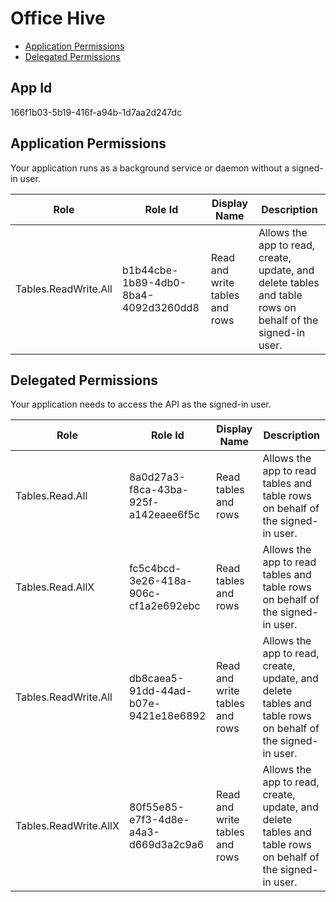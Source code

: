 # Office Hive
- [Application Permissions](#application-permissions)
- [Delegated Permissions](#delegated-permissions)

## App Id
166f1b03-5b19-416f-a94b-1d7aa2d247dc

## Application Permissions
Your application runs as a background service or daemon without a signed-in user.

| Role | Role Id | Display Name | Description |
|---|---|---|---|
| Tables.ReadWrite.All | b1b44cbe-1b89-4db0-8ba4-4092d3260dd8 | Read and write tables and rows | Allows the app to read, create, update, and delete tables and table rows on behalf of the signed-in user. |

## Delegated Permissions
Your application needs to access the API as the signed-in user. 

| Role | Role Id | Display Name | Description |
|---|---|---|---|
| Tables.Read.All | 8a0d27a3-f8ca-43ba-925f-a142eaee6f5c | Read tables and rows | Allows the app to read tables and table rows on behalf of the signed-in user. |
| Tables.Read.AllX | fc5c4bcd-3e26-418a-906c-cf1a2e692ebc | Read tables and rows | Allows the app to read tables and table rows on behalf of the signed-in user. |
| Tables.ReadWrite.All | db8caea5-91dd-44ad-b07e-9421e18e6892 | Read and write tables and rows | Allows the app to read, create, update, and delete tables and table rows on behalf of the signed-in user. |
| Tables.ReadWrite.AllX | 80f55e85-e7f3-4d8e-a4a3-d669d3a2c9a6 | Read and write tables and rows | Allows the app to read, create, update, and delete tables and table rows on behalf of the signed-in user. |

